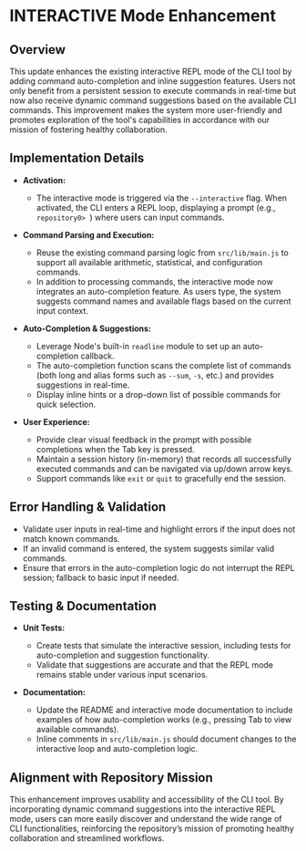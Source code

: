 # INTERACTIVE Mode Enhancement

## Overview
This update enhances the existing interactive REPL mode of the CLI tool by adding command auto-completion and inline suggestion features. Users not only benefit from a persistent session to execute commands in real-time but now also receive dynamic command suggestions based on the available CLI commands. This improvement makes the system more user-friendly and promotes exploration of the tool's capabilities in accordance with our mission of fostering healthy collaboration.

## Implementation Details
- **Activation:**
  - The interactive mode is triggered via the `--interactive` flag. When activated, the CLI enters a REPL loop, displaying a prompt (e.g., `repository0> `) where users can input commands.
  
- **Command Parsing and Execution:**
  - Reuse the existing command parsing logic from `src/lib/main.js` to support all available arithmetic, statistical, and configuration commands.
  - In addition to processing commands, the interactive mode now integrates an auto-completion feature. As users type, the system suggests command names and available flags based on the current input context.

- **Auto-Completion & Suggestions:**
  - Leverage Node's built-in `readline` module to set up an auto-completion callback.
  - The auto-completion function scans the complete list of commands (both long and alias forms such as `--sum`, `-s`, etc.) and provides suggestions in real-time.
  - Display inline hints or a drop-down list of possible commands for quick selection.

- **User Experience:**
  - Provide clear visual feedback in the prompt with possible completions when the Tab key is pressed.
  - Maintain a session history (in-memory) that records all successfully executed commands and can be navigated via up/down arrow keys.
  - Support commands like `exit` or `quit` to gracefully end the session.

## Error Handling & Validation
- Validate user inputs in real-time and highlight errors if the input does not match known commands.
- If an invalid command is entered, the system suggests similar valid commands.
- Ensure that errors in the auto-completion logic do not interrupt the REPL session; fallback to basic input if needed.

## Testing & Documentation
- **Unit Tests:**
  - Create tests that simulate the interactive session, including tests for auto-completion and suggestion functionality.
  - Validate that suggestions are accurate and that the REPL mode remains stable under various input scenarios.

- **Documentation:**
  - Update the README and interactive mode documentation to include examples of how auto-completion works (e.g., pressing Tab to view available commands).
  - Inline comments in `src/lib/main.js` should document changes to the interactive loop and auto-completion logic.

## Alignment with Repository Mission
This enhancement improves usability and accessibility of the CLI tool. By incorporating dynamic command suggestions into the interactive REPL mode, users can more easily discover and understand the wide range of CLI functionalities, reinforcing the repository’s mission of promoting healthy collaboration and streamlined workflows.